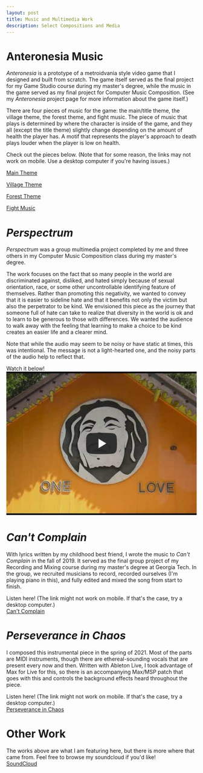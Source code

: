 ```yaml
---
layout: post
title: Music and Multimedia Work
description: Select Compositions and Media
---
```


Anteronesia Music
===
*Anteronesia* is a prototype of a metroidvania style video game that I designed and built from scratch. The game itself served as the final project for my Game Studio course during my master's degree, while the music in the game served as my final project for Computer Music Composition. (See my *Anteronesia* project page for more information about the game itself.)

There are four pieces of music for the game: the main/title theme, the village theme, the forest theme, and fight music. The piece of music that plays is determined by where the character is inside of the game, and they all (except the title theme) slightly change depending on the amount of health the player has. A motif that represents the player's approach to death plays louder when the player is low on health.

Check out the pieces below. (Note that for some reason, the links may not work on mobile. Use a desktop computer if you're having issues.)

[Main Theme](https://soundcloud.com/user-219856532/anteronesia-main-theme)

[Village Theme](https://soundcloud.com/user-219856532/anteronesia-village-theme)

[Forest Theme](https://soundcloud.com/user-219856532/anteronesia-forest-theme)

[Fight Music](https://soundcloud.com/user-219856532/anteronesia-fight-music)


*Perspectrum*
===
*Perspectrum* was a group multimedia project completed by me and three others in my Computer Music Composition class during my master's degree. 

The work focuses on the fact that so many people in the world are discriminated against, disliked, and hated simply because of sexual orientation, race, or some other uncontrollable identifying feature of themselves. Rather than promoting this negativity, we wanted to convey that it is easier to sideline hate and that it benefits not only the victim but also the perpetrator to be kind. We envisioned this piece as the journey that someone full of hate can take to realize that diversity in the world is ok and to learn to be generous to those with differences. We wanted the audience to walk away with the feeling that learning to make a choice to be kind creates an easier life and a clearer mind.

Note that while the audio may seem to be noisy or have static at times, this was intentional. The message is not a light-hearted one, and the noisy parts of the audio help to reflect that.

Watch it below! \
[![Perspectrum](/assets/images/play-perspectrum.jpg)](https://www.youtube.com/watch?v=vlFEL2JK7bU)


*Can't Complain*
===
With lyrics written by my childhood best friend, I wrote the music to *Can't Complain* in the fall of 2019. It served as the final group project of my Recording and Mixing course during my master's degree at Georgia Tech. In the group, we recruited musicians to record, recorded ourselves (I'm playing piano in this), and fully edited and mixed the song from start to finish. 

Listen here! (The link might not work on mobile. If that's the case, try a desktop computer.) \
[Can't Complain](https://soundcloud.com/user-219856532/cant-complain)

*Perseverance in Chaos*
===
I composed this instrumental piece in the spring of 2021. Most of the parts are MIDI instruments, though there are ethereal-sounding vocals that are present every now and then. Written with Ableton Live, I took advantage of Max for Live for this, so there is an accompanying Max/MSP patch that goes with this and controls the background effects heard throughout the piece. 

Listen here! (The link might not work on mobile. If that's the case, try a desktop computer.) \
[Perseverance in Chaos](https://soundcloud.com/user-219856532/perseverance-in-chaos)

Other Work
===
The works above are what I am featuring here, but there is more where that came from. Feel free to browse my soundcloud if you'd like! \
[SoundCloud](https://soundcloud.com/user-219856532)